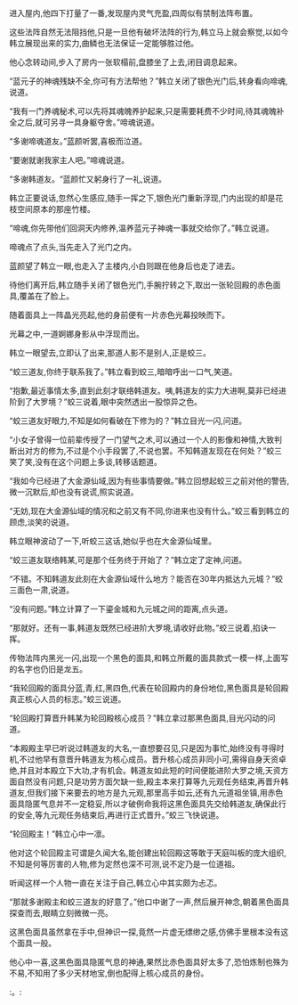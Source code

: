 
进入屋内,他四下打量了一番,发现屋内灵气充盈,四周似有禁制法阵布置。

这些法阵自然无法阻挡他,只是一旦他有破坏法阵的行为,韩立马上就会察觉,以如今韩立展现出来的实力,曲鳞也无法保证一定能够胜过他。

他心念转动间,步入了房内一张软榻前,盘膝坐了上去,闭目调息起来。

“蓝元子的神魂残缺不全,你可有方法帮他？”韩立关闭了银色光门后,转身看向啼魂,说道。

“我有一门养魂秘术,可以先将其魂魄养护起来,只是需要耗费不少时间,待其魂魄补全之后,就可另寻一具身躯夺舍。”啼魂说道。

“多谢啼魂道友。”蓝颜听罢,喜极而泣道。

“要谢就谢我家主人吧。”啼魂说道。

“多谢韩道友。“蓝颜忙又躬身行了一礼,说道。

韩立正要说话,忽然心生感应,随手一挥之下,银色光门重新浮现,门内出现的却是花枝空间原本的那座竹楼。

“啼魂,你先带他们回洞天内修养,温养蓝元子神魂一事就交给你了。”韩立说道。

啼魂点了点头,当先走入了光门之内。

蓝颜望了韩立一眼,也走入了主楼内,小白则跟在他身后也走了进去。

待他们离开后,韩立随手关闭了银色光门,手腕拧转之下,取出一张轮回殿的赤色面具,覆盖在了脸上。

随着面具上一阵晶光亮起,他的身前便有一片赤色光幕投映而下。

光幕之中,一道婀娜身影从中浮现而出。

韩立一眼望去,立即认了出来,那道人影不是别人,正是蛟三。

“蛟三道友,你终于联系我了。”韩立看到蛟三,暗暗呼出一口气,笑道。

“抱歉,最近事情太多,直到此刻才联络韩道友。咦,韩道友的实力大进啊,莫非已经进阶到了大罗境？”蛟三说着,眼中突然透出一股惊异之色。

“蛟三道友好眼力,不知是如何看破在下修为的？”韩立目光一闪,问道。

“小女子曾得一位前辈传授了一门望气之术,可以通过一个人的影像和神情,大致判断出对方的修为,不过是个小手段罢了,不说也罢。不知韩道友现在在何处？”蛟三笑了笑,没有在这个问题上多谈,转移话题道。

“我如今已经进了大金源仙域,因为有些事情要做。”韩立回想起蛟三之前对他的警告,微一沉默后,却也没有说谎,照实说道。

“无妨,现在大金源仙域的情况和之前又有不同,你进来也没有什么。”蛟三看到韩立的顾虑,淡笑的说道。

韩立眼神波动了一下,听蛟三这话,她似乎也在大金源仙域里。

“蛟三道友联络韩某,可是那个任务终于开始了？”韩立定了定神,问道。

“不错。不知韩道友此刻在大金源仙域什么地方？能否在30年内抵达九元城？”蛟三面色一肃,说道。

“没有问题。”韩立计算了一下鎏金城和九元城之间的距离,点头道。

“那就好。还有一事,韩道友既然已经进阶大罗境,请收好此物。”蛟三说着,掐诀一挥。

传物法阵内黑光一闪,出现一个黑色的面具,和韩立所戴的面具款式一模一样,上面写的名字也仍旧是龙五。

“我轮回殿的面具分蓝,青,红,黑四色,代表在轮回殿内的身份地位,黑色面具是轮回殿真正核心人员的标志。”蛟三说道。

“轮回殿打算晋升韩某为轮回殿核心成员？”韩立拿过那黑色面具,目光闪动的问道。

“本殿殿主早已听说过韩道友的大名,一直想要召见,只是因为事忙,始终没有寻得时机,不过他早有意晋升韩道友为核心成员。晋升核心成员非同小可,需得自身天资卓绝,并且对本殿立下大功,才有机会。韩道友如此短的时间便能进阶大罗之境,天资方面自然没有问题,只是功劳方面欠缺一些,殿主本来打算等九元观任务结束,再晋升韩道友,但我们接下来要去的地方是九元观,那里高手如云,还有九元道祖坐镇,用赤色面具隐匿气息并不一定稳妥,所以才破例命我将这黑色面具先交给韩道友,确保此行的安全,等九元观任务结束后,再进行正式晋升。”蛟三飞快说道。

“轮回殿主！”韩立心中一凛。

他对这个轮回殿主可谓是久闻大名,能创建出轮回殿这等敢于天庭叫板的庞大组织,不知是何等厉害的人物,修为定然也深不可测,说不定乃是一位道祖。

听闻这样一个人物一直在关注于自己,韩立心中其实颇为忐忑。

“那就多谢殿主和蛟三道友的好意了。”他口中谢了一声,然后展开神念,朝着黑色面具探查而去,眼睛立刻微微一亮。

这黑色面具虽然拿在手中,但神识一探,竟然一片虚无缥缈之感,仿佛手里根本没有这个面具一般。

他心中一喜,这黑色面具隐匿气息的神通,果然比赤色面具好太多了,恐怕炼制也殊为不易,不知用了多少天材地宝,倒也配得上核心成员的身份。

:。: